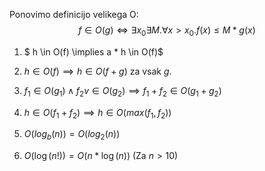 Ponovimo definicijo velikega O:
$$
f \in O(g) \iff \exists x_0 \exists M. \forall x > x_0. f(x) \leq M * g(x)
$$

1. $ h \in O(f) \implies a * h \in O(f)$

2. $h \in O(f) \implies h \in O(f + g)$ za vsak $g$.

3. $f_1 \in O(g_1) \land f_2v \in O(g_2) \implies f_1 + f_2 \in O(g_1 + g_2)$

4. $h \in O(f_1 + f_2) \implies h \in O(max(f_1, f_2))$

5. $O(log_b(n)) = O(log_2(n))$

6. $O(\log(n!)) = O(n * \log(n))$ (Za $n > 10$)
